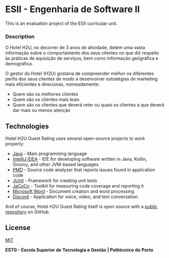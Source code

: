 # ESII - Engenharia de Software II

This is an evaluation project of the ESII curricular unit.

### Description

O Hotel H2U, no decorrer de 3 anos de atividade, detém uma vasta informação sobre o comportamento
dos seus clientes no que diz respeito às práticas de aquisição de serviços, bem como informação
geógráfica e demográfica.

O gestor do Hotel (H2U) gostaria de compreender melhor os diferentes perfis dos seus clientes de modo
a desenvolver estratégias de marketing mais eficientes e direcionas, nomeadamente:

 - Quem são os melhores clientes
 - Quem são os clientes mais leais
 - Quem são os clientes que deverá reter ou quais os clientes a que deverá dar mais ou menos atenção

## Technologies

Hotel H2U Guest Rating uses several open-source projects to work properly:

- [Java](https://www.java.com/) - Main programming language
- [IntelliJ IDEA](https://www.jetbrains.com/idea/) - IDE for developing software written in Java, Kotlin, Groovy, and other JVM-based languages
- [PMD](https://pmd.github.io/) - Source code analyzer that reports issues found in application code
- [JUnit](https://junit.org/) - Framework for creating unit tests
- [JaCoCo](https://www.jacoco.org/) - Toolkit for measuring code coverage and reporting it
- [Microsoft Word](https://www.microsoft.com/pt-pt/microsoft-365/word/) - Document creation and word processing
- [Discord](https://discord.com/) - Application for voice, video, and text conversation

And of course, Hotel H2U Guest Rating itself is open source with a [public repository](https://github.com/WallQ/ESII) on GitHub.
 
## License

[MIT](https://github.com/WallQ/ESII/blob/master/LICENSE)

**ESTG - Escola Superior de Tecnologia e Gestão | Politécnico do Porto**
